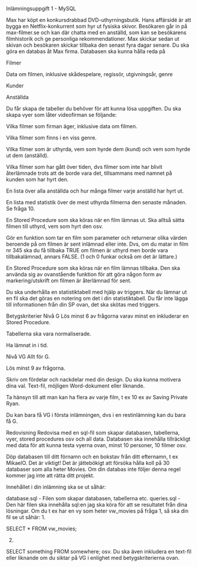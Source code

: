 Inlämningsuppgift 1 - MySQL

Max har köpt en konkursdrabbad DVD-uthyrningsbutik. Hans affärsidé är att bygga en Netflix-konkurrent som hyr ut fysiska skivor. Besökaren går in på max-filmer.se och kan där chatta med en anställd, som kan se besökarens filmhistorik och ge personliga rekommendationer. Max skickar sedan ut skivan och besökaren skickar tillbaka den senast fyra dagar senare. Du ska göra en databas åt Max firma. Databasen ska kunna hålla reda på

Filmer

Data om filmen, inklusive skådespelare, regissör, utgivningsår, genre

Kunder

Anställda

Du får skapa de tabeller du behöver för att kunna lösa uppgiften. Du ska skapa vyer som låter videofirman se följande:

Vilka filmer som firman äger, inklusive data om filmen.

Vilka filmer som finns i en viss genre.

Vilka filmer som är uthyrda, vem som hyrde dem (kund) och vem som hyrde ut dem (anställd).

Vilka filmer som har gått över tiden, dvs filmer som inte har blivit återlämnade trots att de borde vara det, tillsammans med namnet på kunden som har hyrt den.

En lista över alla anställda och hur många filmer varje anställd har hyrt ut.

En lista med statistik över de mest uthyrda filmerna den senaste månaden. Se fråga 10.

En Stored Procedure som ska köras när en film lämnas ut. Ska alltså sätta filmen till uthyrd, vem som hyrt den osv.

Gör en funktion som tar en film som parameter och returnerar olika värden beroende på om filmen är sent inlämnad eller inte. Dvs, om du matar in film nr 345 ska du få tillbaka TRUE om filmen är uthyrd men borde vara tillbakalämnad, annars FALSE. (1 och 0 funkar också om det är lättare.)

En Stored Procedure som ska köras när en film lämnas tillbaka. Den ska använda sig av ovanstående funktion för att göra någon form av markering/utskrift om filmen är återlämnad för sent.

Du ska underhålla en statistiktabell med hjälp av triggers. När du lämnar ut en fil ska det göras en notering om det i din statistiktabell. Du får inte lägga till informationen från din SP ovan, det ska skötas med triggers.

Betygskriterier
Nivå G
Lös minst 6 av frågorna varav minst en inkluderar en Stored Procedure.

Tabellerna ska vara normaliserade.

Ha lämnat in i tid.

Nivå VG
Allt för G.

Lös minst 9 av frågorna.

Skriv om fördelar och nackdelar med din design. Du ska kunna motivera dina val. Text-fil, möjligen Word-dokument eller liknande.

Ta hänsyn till att man kan ha flera av varje film, t ex 10 ex av Saving Private Ryan.

Du kan bara få VG i första inlämningen, dvs i en restinlämning kan du bara få G.

Redovisning
Redovisa med en sql-fil som skapar databasen, tabellerna, vyer, stored procedures osv och all data. Databasen ska innehålla tillräckligt med data för att kunna testa vyerna ovan, minst 10 personer, 10 filmer osv.

Döp databasen till ditt förnamn och en bokstav från ditt efternamn, t ex MikaelO. Det är viktigt! Det är jättebökigt att försöka hålla koll på 30 databaser som alla heter Movies. Om din databas inte följer denna regel kommer jag inte att rätta ditt projekt.

Innehållet i din inlämning ska se ut såhär:

database.sql - Filen som skapar databasen, tabellerna etc.
queries.sql - Den här filen ska innehålla sql:en jag ska köra för att se resultatet från dina lösningar. Om du t ex har en vy som heter vw_movies på fråga 1, så ska din fil se ut såhär:
1.

SELECT * FROM vw_movies;

2.
SELECT something FROM somewhere;
osv.
Du ska även inkludera en text-fil eller liknande om du siktar på VG i enlighet med betygskriterierna ovan.